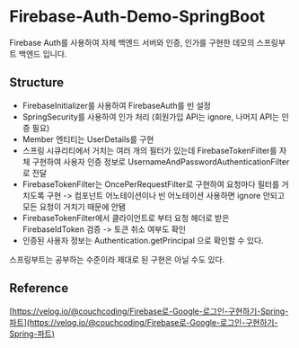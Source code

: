 # Firebase-Auth-Demo-SpringBoot

Firebase Auth를 사용하여 자체 백엔드 서버와 인증, 인가를 구현한 데모의 스프링부트 백엔드 입니다.

## Structure

- FirebaseInitializer를 사용하여 FirebaseAuth를 빈 설정
- SpringSecurity를 사용하여 인가 처리 (회원가입 API는 ignore, 나머지 API는 인증 필요)
- Member 엔티티는 UserDetails를 구현
- 스프링 시큐리티에서 거치는 여러 개의 필터가 있는데 FirebaseTokenFilter를 자체 구현하여 사용자 인증 정보로 UsernameAndPasswordAuthenticationFilter로 전달
- FirebaseTokenFilter는 OncePerRequestFilter로 구현하여 요청마다 필터를 거치도록 구현 -> 컴포넌트 어노테이션이나 빈 어노테이션 사용하면 ignore 안되고 모든 요청이 거치기 때문에 안됌
- FirebaseTokenFilter에서 클라이언트로 부터 요청 헤더로 받은 FirebaseIdToken 검증 -> 토큰 취소 여부도 확인
- 인증된 사용자 정보는 Authentication.getPrincipal 으로 확인할 수 있다.

스프링부트는 공부하는 수준이라 제대로 된 구현은 아닐 수도 있다.

## Reference

[https://velog.io/@couchcoding/Firebase로-Google-로그인-구현하기-Spring-파트](https://velog.io/@couchcoding/Firebase로-Google-로그인-구현하기-Spring-파트)

